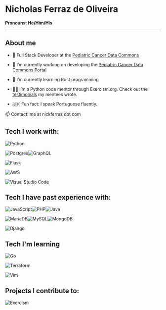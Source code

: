 #  Nicholas Ferraz de Oliveira
__Pronouns: He/Him/His__

--------
## About me
- 💼 Full Stack Developer at the [Pediatric Cancer Data Commons](https://commons.cri.uchicago.edu/)

- 🔭 I’m currently working on developing the [Pediatric Cancer Data Commons Portal](https://portal.pedscommons.org/login)

- 🦀 I’m currently learning Rust programming

- 👨‍🏫 I’m a Python code mentor through Exercism.org. Check out the [testimonials](https://exercism.org/profiles/NicholasFerraz/testimonials) my mentees wrote.

- 🇧🇷 Fun fact: I speak Portuguese fluently.

📫 Contact: me at nickferraz dot com

## Tech I work with:

![Python](https://img.shields.io/badge/python-3670A0?style=for-the-badge&logo=python&logoColor=ffdd54)

![Postgres](https://img.shields.io/badge/postgres-%23316192.svg?style=for-the-badge&logo=postgresql&logoColor=white)![GraphQL](https://img.shields.io/badge/-GraphQL-E10098?style=for-the-badge&logo=graphql&logoColor=white)

![Flask](https://img.shields.io/badge/flask-%23000.svg?style=for-the-badge&logo=flask&logoColor=white)


![AWS](https://img.shields.io/badge/AWS-%23FF9900.svg?style=for-the-badge&logo=amazon-aws&logoColor=white)


![Visual Studio Code](https://img.shields.io/badge/Visual%20Studio%20Code-0078d7.svg?style=for-the-badge&logo=visual-studio-code&logoColor=white)

## Tech I have past experience with:

![JavaScript](https://img.shields.io/badge/javascript-%23323330.svg?style=for-the-badge&logo=javascript&logoColor=%23F7DF1E)![PHP](https://img.shields.io/badge/php-%23777BB4.svg?style=for-the-badge&logo=php&logoColor=white)![Java](https://img.shields.io/badge/java-%23ED8B00.svg?style=for-the-badge&logo=java&logoColor=white)

![MariaDB](https://img.shields.io/badge/MariaDB-003545?style=for-the-badge&logo=mariadb&logoColor=white)![MySQL](https://img.shields.io/badge/mysql-%2300f.svg?style=for-the-badge&logo=mysql&logoColor=white)![MongoDB](https://img.shields.io/badge/MongoDB-%234ea94b.svg?style=for-the-badge&logo=mongodb&logoColor=white)


![Django](https://img.shields.io/badge/django-%23092E20.svg?style=for-the-badge&logo=django&logoColor=white)

## Tech I'm learning

![Go](https://img.shields.io/badge/go-%2300ADD8.svg?style=for-the-badge&logo=go&logoColor=white)

![Terraform](https://img.shields.io/badge/terraform-%235835CC.svg?style=for-the-badge&logo=terraform&logoColor=white)

![Vim](https://img.shields.io/badge/VIM-%2311AB00.svg?style=for-the-badge&logo=vim&logoColor=white)


## Projects I contribute to:

![Exercism](https://img.shields.io/badge/Exercism-009CAB?style=for-the-badge&logo=exercism&logoColor=white)
